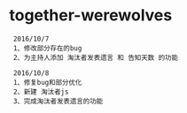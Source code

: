 # together-werewolves   
     2016/10/7
     1、修改部分存在的bug
     2、为主持人添加 淘汰者发表遗言 和 告知天数 的功能

     2016/10/8
     1、修复bug和部分优化
     2、新建 淘汰者js
     3、完成淘汰者发表遗言的功能
